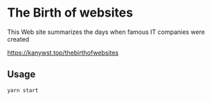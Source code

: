 # The Birth of websites

This Web site summarizes the days when famous IT companies were created

https://kanywst.top/thebirthofwebsites

## Usage

```bash
yarn start
```
